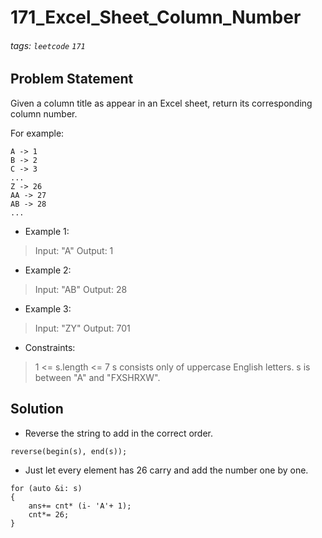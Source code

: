 # 171_Excel_Sheet_Column_Number
###### tags: `leetcode` `171`
## Problem Statement
Given a column title as appear in an Excel sheet, return its corresponding column number.

For example:

    A -> 1
    B -> 2
    C -> 3
    ...
    Z -> 26
    AA -> 27
    AB -> 28 
    ...
- Example 1:

> Input: "A"
Output: 1
- Example 2:

> Input: "AB"
Output: 28
- Example 3:

> Input: "ZY"
Output: 701
 
- Constraints:

> 1 <= s.length <= 7
s consists only of uppercase English letters.
s is between "A" and "FXSHRXW".

## Solution
- Reverse the string to add in the correct order.

```cpp=
reverse(begin(s), end(s));
```
- Just let every element has 26 carry and add the number one by one.

```cpp=
for (auto &i: s)
{
    ans+= cnt* (i- 'A'+ 1);
    cnt*= 26;
}
```
